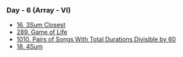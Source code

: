 ### Day - 6 (Array - VI)

-   [16. 3Sum Closest](./16_3SumClosest.md)
-   [289. Game of Life](./289_gameOfLife.md)
-   [1010. Pairs of Songs With Total Durations Divisible by 60](./1010_pairsOfSongsWithTotalDurationDivisibleBy60.md)
-   [18. 4Sum](./18_4Sum.md)
